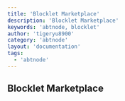 ```yaml
---
title: 'Blocklet Marketplace'
description: 'Blocklet Marketplace'
keywords: 'abtnode, blocklet'
author: 'tigeryu8900'
category: 'abtnode'
layout: 'documentation'
tags:
  - 'abtnode'
---
```


## Blocklet Marketplace

[//]: # (TODO: Finish Document)
